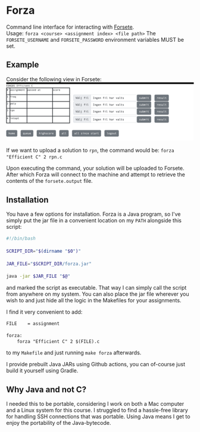 # Forza
Command line interface for interacting with [Forsete](https://forsete.cs.lth.se).  
Usage:
``
forza <course> <assignment index> <file path>
``
The `FORSETE_USERNAME` and `FORSETE_PASSWORD` environment variables MUST be set.

## Example
Consider the following view in Forsete:
![Image of Forsete dashboard](img/forsete.png)

If we want to upload a solution to `rpn`, the command would be:
``forza "Efficient C" 2 rpn.c``

Upon executing the command, your solution will be uploaded to Forsete. After which 
Forza will connect to the machine and attempt to retrieve the contents of the `forsete.output`
file.

## Installation
You have a few options for installation. Forza is a Java program, so I've simply put the jar file in a
convenient location on my `PATH` alongside this script:
```sh
#!/bin/bash

SCRIPT_DIR="$(dirname "$0")"

JAR_FILE="$SCRIPT_DIR/forza.jar"

java -jar $JAR_FILE "$@"
```
and marked the script as executable. That way I can simply call the script from anywhere on my system. You
can also place the jar file wherever you wish to and just hide all the logic in the Makefiles for your
assignments.

I find it very convenient to add:
```
FILE	= assignment

forza:
	forza "Efficient C" 2 $(FILE).c

```
to my `Makefile` and just running `make forza` afterwards.  

I provide prebuilt Java JARs using Github actions, you can of-course just build it yourself using Gradle.

## Why Java and not C?
I needed this to be portable, considering I work on both a Mac computer and a Linux system for this course.
I struggled to find a hassle-free library for handling SSH connections that was portable. Using Java means
I get to enjoy the portability of the Java-bytecode.
